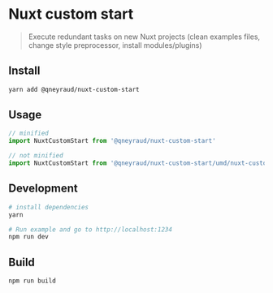 # Nuxt custom start

> Execute redundant tasks on new Nuxt projects (clean examples files, change style preprocessor, install modules/plugins)

## Install

```bash
yarn add @qneyraud/nuxt-custom-start
```

## Usage

```js
// minified
import NuxtCustomStart from '@qneyraud/nuxt-custom-start'

// not minified
import NuxtCustomStart from '@qneyraud/nuxt-custom-start/umd/nuxt-custom-start.js'
```

## Development

```bash
# install dependencies
yarn

# Run example and go to http://localhost:1234
npm run dev
```

## Build

```bash
npm run build
```
